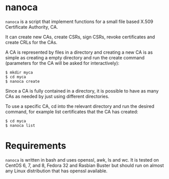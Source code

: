 nanoca
====
`nanoca` is a script that implement functions for a small file based X.509
Certificate Authority, CA.

It can create new CAs, create CSRs, sign CSRs, revoke certificates and create
CRLs for the CAs.

A CA is represented by files in a directory and creating a new CA is as simple
as creating a empty directory and run the create command (parameters for
the CA will be asked for interactively):

    $ mkdir myca
    $ cd myca
    $ nanoca create

Since a CA is fully contained in a directory, it is possible to have as many
CAs as needed by just using different directories.

To use a specific CA, cd into the relevant directory and run the desired
command, for example list certificates that the CA has created:

    $ cd myca
    $ nanoca list


Requirements
====
`nanoca` is written in bash and uses openssl, awk, ls and wc. It is tested on
CentOS 6, 7, and 8, Fedora 32 and Rasbian Buster but should run on almost any
Linux distribution that has openssl available.
